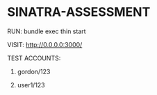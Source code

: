 # SINATRA-ASSESSMENT

RUN:
bundle exec thin start

VISIT:
http://0.0.0.0:3000/

TEST ACCOUNTS:

1. gordon/123

2. user1/123

